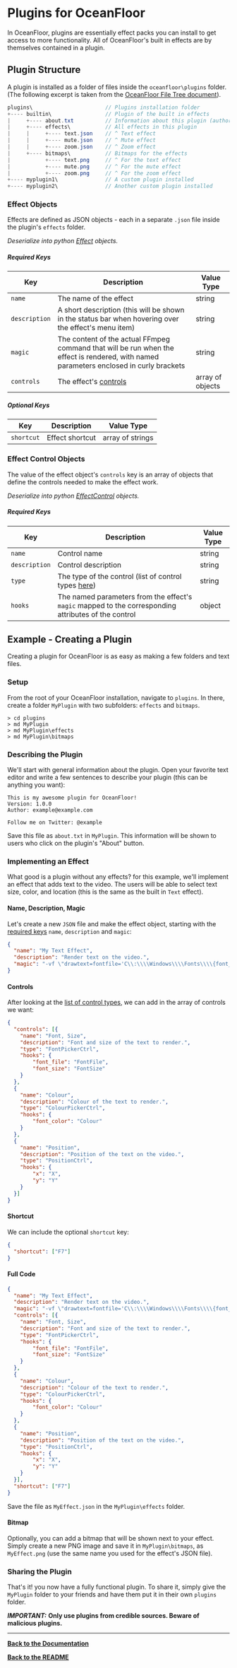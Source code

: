 # Plugins for OceanFloor

In OceanFloor, plugins are essentially effect packs you can install to get access to more functionality. All of OceanFloor's built in effects are by themselves contained in a plugin.

## Plugin Structure

A plugin is installed as a folder of files inside the `oceanfloor\plugins` folder.
(The following excerpt is taken from the [OceanFloor File Tree document](./file-tree.md)).

```java
plugins\                       // Plugins installation folder
+---- builtin\                 // Plugin of the built in effects
|     +---- about.txt          // Information about this plugin (author, version, links)
|     +---- effects\           // All effects in this plugin
|     |     +---- text.json    // ^ Text effect
|     |     +---- mute.json    // ^ Mute effect
|     |     +---- zoom.json    // ^ Zoom effect
|     +---- bitmaps\           // Bitmaps for the effects
|           +---- text.png     // ^ For the text effect
|           +---- mute.png     // ^ For the mute effect
|           +---- zoom.png     // ^ For the zoom effect
+---- myplugin1\               // A custom plugin installed
+---- myplugin2\               // Another custom plugin installed
```

### Effect Objects

Effects are defined as JSON objects - each in a separate `.json` file inside the plugin's `effects` folder.

*Deserialize into python [Effect](./classes.md#effect) objects.*

##### Required Keys

Key|Description|Value Type
---|---|---
`name`|The name of the effect|string
`description`|A short description (this will be shown in the status bar when hovering over the effect's menu item)|string
`magic`|The content of the actual FFmpeg command that will be run when the effect is rendered, with named parameters enclosed in curly brackets|string
`controls`|The effect's [controls](#control-objects)|array of objects

##### Optional Keys

Key|Description|Value Type
---|---|---
`shortcut`|Effect shortcut|array of strings

### Effect Control Objects

The value of the effect object's `controls` key is an array of objects that define the controls needed to make the effect work.

*Deserialize into python [EffectControl](./classes.md#effectcontrol) objects.*

##### Required Keys
Key|Description|Value Type
---|---|---
`name`|Control name|string
`description`|Control description|string
`type`|The type of the control (list of control types [here](./effect-control-types.md))|string
`hooks`|The named parameters from the effect's `magic` mapped to the corresponding attributes of the control|object



## Example - Creating a Plugin

Creating a plugin for OceanFloor is as easy as making a few folders and text files.

### Setup

From the root of your OceanFloor installation, navigate to `plugins`.
In there, create a folder `MyPlugin` with two subfolders: `effects` and `bitmaps`.

```
> cd plugins
> md MyPlugin
> md MyPlugin\effects
> md MyPlugin\bitmaps
```

### Describing the Plugin

We'll start with general information about the plugin. Open your favorite text editor and write a few sentences to describe your plugin (this can be anything you want):

```
This is my awesome plugin for OceanFloor!
Version: 1.0.0
Author: example@example.com

Follow me on Twitter: @example
```

Save this file as `about.txt` in `MyPlugin`.
This information will be shown to users who click on the plugin's "About" button.

### Implementing an Effect

What good is a plugin without any effects? for this example, we'll implement an effect that adds text to the video. The users will be able to select text size, color, and location (this is the same as the built in `Text` effect).

#### Name, Description, Magic

Let's create a new `JSON` file and make the effect object, starting with the [required keys](#effect-objects) `name`, `description` and `magic`:

```json
{
  "name": "My Text Effect",
  "description": "Render text on the video.",
  "magic": "-vf \"drawtext=fontfile='C\\:\\\\Windows\\\\Fonts\\\\{font_file}': fontcolor='0x{font_color}': fontsize={font_size}: text='{input_text}': x={x}: y={y}\" -c:a copy",
}
```

#### Controls

After looking at the [list of control types](./effect-control-types.md), we can add in the array of controls we want:

```json
{
  "controls": [{
    "name": "Font, Size",
    "description": "Font and size of the text to render.",
    "type": "FontPickerCtrl",
    "hooks": {
        "font_file": "FontFile",
        "font_size": "FontSize"
    }
  },
  {
    "name": "Colour",
    "description": "Colour of the text to render.",
    "type": "ColourPickerCtrl",
    "hooks": {
        "font_color": "Colour"
    }
  },
  {
    "name": "Position",
    "description": "Position of the text on the video.",
    "type": "PositionCtrl",
    "hooks": {
        "x": "X",
        "y": "Y"
    }
  }]
}
```

#### Shortcut

We can include the optional `shortcut` key:

```json
{
  "shortcut": ["F7"]
}
```

#### Full Code

```json
{
  "name": "My Text Effect",
  "description": "Render text on the video.",
  "magic": "-vf \"drawtext=fontfile='C\\:\\\\Windows\\\\Fonts\\\\{font_file}': fontcolor='0x{font_color}': fontsize={font_size}: text='{input_text}': x={x}: y={y}\" -c:a copy",
  "controls": [{
    "name": "Font, Size",
    "description": "Font and size of the text to render.",
    "type": "FontPickerCtrl",
    "hooks": {
        "font_file": "FontFile",
        "font_size": "FontSize"
    }
  },
  {
    "name": "Colour",
    "description": "Colour of the text to render.",
    "type": "ColourPickerCtrl",
    "hooks": {
        "font_color": "Colour"
    }
  },
  {
    "name": "Position",
    "description": "Position of the text on the video.",
    "type": "PositionCtrl",
    "hooks": {
        "x": "X",
        "y": "Y"
    }
  }],
  "shortcut": ["F7"]
}
```

Save the file as `MyEffect.json` in the `MyPlugin\effects` folder.

#### Bitmap

Optionally, you can add a bitmap that will be shown next to your effect. Simply create a new PNG image and save it in `MyPlugin\bitmaps`, as `MyEffect.png` (use the same name you used for the effect's JSON file).

### Sharing the Plugin

That's it! you now have a fully functional plugin. To share it, simply give the `MyPlugin` folder to your friends and have them put it in their own `plugins` folder.

***IMPORTANT:*** **Only use plugins from credible sources. Beware of malicious plugins.**

---

**[Back to the Documentation](documentation.md)**

**[Back to the README](../readme.md)**
